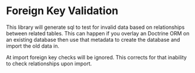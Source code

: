 Foreign Key Validation
======================

This library will generate sql to test for invalid data based on relationships between related tables.  This can happen if you overlay an Doctrine ORM on an existing database then use that metadata to create the database and import the old data in.

At import foreign key checks will be ignored.  This corrects for that inability to check relationships upon import.
